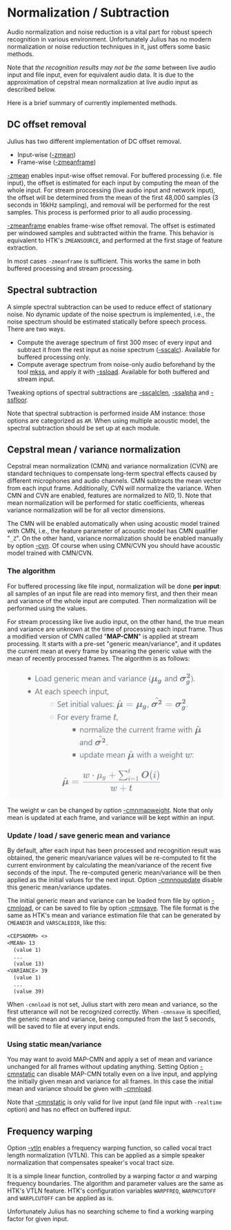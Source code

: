 # Normalization / Subtraction

Audio normalization and noise reduction is a vital part for robust speech
recognition in various environment.  Unfortunately Julius has no modern
normalization or noise reduction techniques in it, just offers some basic methods.

Note that *the recognition results may not be the same* between live audio input
and file input, even for equivalent audio data.  It is due to the approximation
of cepstral mean normalization at live audio input as described below.

Here is a brief summary of currently implemented methods.

## DC offset removal

Julius has two different implementation of DC offset removal.

- Input-wise  ([-zmean](https://github.com/julius-speech/julius/blob/master/julius/Options.md#-zmean--nozmean))
- Frame-wise  ([-zmeanframe](https://github.com/julius-speech/julius/blob/master/julius/Options.md#-zmeanframe--nozmeanframe))

[-zmean](https://github.com/julius-speech/julius/blob/master/julius/Options.md#-zmean--nozmean)
enables input-wise offset removal.  For buffered processing
(i.e. file input), the offset is estimated for each input by computing the mean
of the whole input. For stream proccessing (live audio input and network input), the
offset will be determined from the mean of the first 48,000 samples (3 seconds
in 16kHz sampling), and removal will be performed for the rest samples.  This
process is performed prior to all audio processing.

[-zmeanframe](https://github.com/julius-speech/julius/blob/master/julius/Options.md#-zmeanframe--nozmeanframe)
enables frame-wise offset removal.  The offset is estimated per windowed samples
and subtracted within the frame.  This behavior is equivalent to HTK's
`ZMEANSOURCE`, and performed at the first stage of feature extraction.

In most cases `-zmeanframe` is sufficient. This works the same in both buffered
processing and stream processing.

## Spectral subtraction

A simple spectral subtraction can be used to reduce effect of stationary noise.
No dynamic update of the noise spectrum is implemented, i.e., the noise spectrum should be
estimated statically before speech process.  There are two ways.

- Compute the average spectrum of first 300 msec of every input and subtract it
  from the rest input as noise spectrum
  ([-sscalc](https://github.com/julius-speech/julius/blob/master/julius/Options.md#-sscalc)).
  Available for buffered processing only.
- Compute average spectrum from noise-only audio beforehand by the tool
  [mkss](https://github.com/julius-speech/julius/tree/master/mkss), and apply it
  with
  [-ssload](https://github.com/julius-speech/julius/blob/master/julius/Options.md#-ssload-file).
  Available for both buffered and stream input.

Tweaking options of spectral subtractions are
[-sscalclen](https://github.com/julius-speech/julius/blob/master/julius/Options.md#-sscalclen-msec),
[-ssalpha](https://github.com/julius-speech/julius/blob/master/julius/Options.md#-ssalpha-float)
and
[-ssfloor](https://github.com/julius-speech/julius/blob/master/julius/Options.md#-ssfloor-float).

Note that spectral subtraction is performed inside AM instance: those options are
categorized as `AM`. When using multiple acoustic model, the spectral
subtraction should be set up at each module.

## Cepstral mean / variance normalization

Cepstral mean normalization (CMN) and variance normalization (CVN) are standard
techniques to compensate long-term spectral effects caused by different
microphones and audio channels.  CMN subtracts the mean vector from each input
frame.  Additionally, CVN will normalize the variance.  When CMN and CVN are
enabled, features are normalized to $N(0, 1)$.
Note that mean normalization will be performed for static coefficients, whereas
variance normalization will be for all vector dimensions.

 The CMN will be enabled automatically when using acoustic model trained with
 CMN, i.e., the feature parameter of acoustic model has CMN qualifier "`_Z`".
 On the other hand, variance normalization should be enabled manually by option
 [-cvn](https://github.com/julius-speech/julius/blob/master/julius/Options.md#-cvn).
 Of course when using CMN/CVN you should have acoustic model trained with CMN/CVN.

### The algorithm

For buffered processing like file input, normalization will be done **per
input**: all samples of an input file are read into memory first, and then their
mean and variance of the whole input are computed.  Then normalization will be
performed using the values.

For stream processing like live audio input, on the other hand, the true mean
and variance are unknown at the time of processing each input frame.  Thus a
modified version of CMN called "**MAP-CMN**" is applied at stream processing. It
starts with a pre-set "generic mean/variance", and it updates the current mean
at every frame by smearing the generic value with the mean of recently processed
frames.  The algorithm  is as follows:

<!--
- Load generic mean and variance ($\bm{\mu_g}$ and $\bm{\sigma_g^2}$).
- At each speech input,
  - Set initial values:  $\bm{\hat{\mu}} = \bm{\mu_g}$, $\bm{\hat{\sigma^2}} = \bm{\sigma_g^2}$.
  - For every frame $t$,
    - normalize the current frame with $\bm{\hat{\mu}}$ and $\bm{\hat{\sigma^2}}$.
    - update mean $\bm{\hat{\mu}}$ with a weight $w$:

$$
\bm{\hat{\mu}} = \frac{w \cdot \mu_g +  \sum_{i=1}^t\bm{O}(i)}{w + t}
$$
-->

![MAP-CMN algorithm](image/map-cmn.png)

The weight $w$ can be changed by option
[-cmnmapweight](https://github.com/julius-speech/julius/blob/master/julius/Options.md#-cmnmapweight-float).
Note that only mean is updated at each frame, and variance will be kept within
an input.

### Update / load / save generic mean and variance

By default, after each input has been processed and recognition result was
obtained, the generic mean/variance values will be re-computed to fit the
current environment by calculating the mean/variance of the recent five seconds
of the input. The re-computed generic mean/variance will be then applied as the
initial values for the next input.  Option
[-cmnnoupdate](https://github.com/julius-speech/julius/blob/master/julius/Options.md#-cmnupdate--cmnnoupdate)
disable this generic mean/variance updates.

The initial generic mean and variance can be loaded from file by option
[-cmnload](https://github.com/julius-speech/julius/blob/master/julius/Options.md#-cmnload-file),
or can be saved to file by option
[-cmnsave](https://github.com/julius-speech/julius/blob/master/julius/Options.md#-cmnsave-file).
The file format is the same as HTK's mean and variance estimation file that can
be generated by `CMEANDIR` and `VARSCALEDIR`, like this:

```text
<CEPSNORM> <>
<MEAN> 13
  (value 1)
  ...
  (value 13)
<VARIANCE> 39
  (value 1)
  ...
  (value 39)
```

When `-cmnload` is not set, Julius start with zero mean and variance, so the
first utterance will not be recognized correctly.  When `-cmnsave` is specified,
the generic mean and variance, being computed from the last 5 seconds, will be
saved to file at every input ends.

### Using static mean/variance

You may want to avoid MAP-CMN and apply a set of mean and variance unchanged for
all frames without updating anything. Setting Option
[-cmnstatic](https://github.com/julius-speech/julius/blob/master/julius/Options.md#-cmnstatic)
can disable MAP-CMN totally even on a live input, and applying the initially
given mean and variance for all frames.  In this case the initial mean and
variance should be given with
[-cmnload](https://github.com/julius-speech/julius/blob/master/julius/Options.md#-cmnload-file).

Note that 
[-cmnstatic](https://github.com/julius-speech/julius/blob/master/julius/Options.md#-cmnstatic)
is only valid for live input (and file input with `-realtime` option) and has no effect on
buffered input.

## Frequency warping

Option
[-vtln](https://github.com/julius-speech/julius/blob/master/julius/Options.md#-vtln-alpha-lowcut-hicut)
enables a frequency warping function, so called vocal tract length normalization
(VTLN). This can be applied as a simple speaker normalization that compensates
speaker's vocal tract size.

It is a simple linear function, controlled by a warping factor $\alpha$ and
warping frequency boundaries.  The algorithm and parameter values are the same
as HTK's VTLN feature. HTK's configuration variables `WARPFREQ`, `WARPHCUTOFF`
and `WARPLCUTOFF` can be applied as is.

Unfortunately Julius has no searching scheme to find a working warping factor
for given input.
